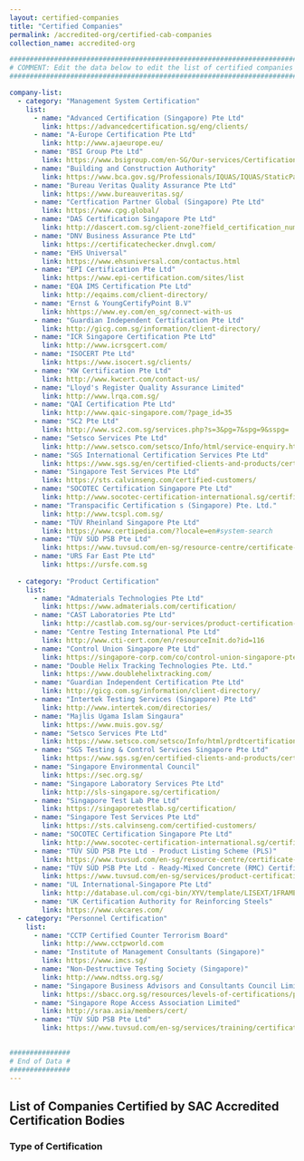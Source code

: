 ```yaml
---
layout: certified-companies
title: "Certified Companies"
permalink: /accredited-org/certified-cab-companies
collection_name: accredited-org

######################################################################################
# COMMENT: Edit the data below to edit the list of certified companies for this page #
######################################################################################

company-list:
  - category: "Management System Certification"
    list:
      - name: "Advanced Certification (Singapore) Pte Ltd"
        link: https://advancedcertification.sg/eng/clients/
      - name: "A-Europe Certification Pte Ltd"
        link: http://www.ajaeurope.eu/
      - name: "BSI Group Pte Ltd"
        link: https://www.bsigroup.com/en-SG/Our-services/Certification/Certificate-and-Client-Directory-search/
      - name: "Building and Construction Authority"
        link: https://www.bca.gov.sg/Professionals/IQUAS/IQUAS/StaticPages/iso_company.aspx?menuID=7
      - name: "Bureau Veritas Quality Assurance Pte Ltd"
        link: https://www.bureauveritas.sg/
      - name: "Certfication Partner Global (Singapore) Pte Ltd"
        link: https://www.cpg.global/ 
      - name: "DAS Certification Singapore Pte Ltd"
        link: http://dascert.com.sg/client-zone?field_certification_number_value=&field_standard_value=All  
      - name: "DNV Business Assurance Pte Ltd"
        link: https://certificatechecker.dnvgl.com/
      - name: "EHS Universal"
        link: https://www.ehsuniversal.com/contactus.html
      - name: "EPI Certification Pte Ltd"
        link: https://www.epi-certification.com/sites/list
      - name: "EQA IMS Certification Pte Ltd"
        link: http://eqaims.com/client-directory/ 
      - name: "Ernst & YoungCertifyPoint B.V"
        link: hhttps://www.ey.com/en_sg/connect-with-us
      - name: "Guardian Independent Certification Pte Ltd"
        link: http://gicg.com.sg/information/client-directory/
      - name: "ICR Singapore Certification Pte Ltd"
        link: http://www.icrsgcert.com/ 
      - name: "ISOCERT Pte Ltd"
        link: https://www.isocert.sg/clients/
      - name: "KW Certification Pte Ltd"
        link: http://www.kwcert.com/contact-us/   
      - name: "Lloyd's Register Quality Assurance Limited"
        link: http://www.lrqa.com.sg/
      - name: "QAI Certification Pte Ltd"
        link: http://www.qaic-singapore.com/?page_id=35
      - name: "SC2 Pte Ltd"
        link: http://www.sc2.com.sg/services.php?s=3&pg=7&spg=9&sspg=
      - name: "Setsco Services Pte Ltd"
        link: http://www.setsco.com/setsco/Info/html/service-enquiry.html
      - name: "SGS International Certification Services Pte Ltd"
        link: https://www.sgs.sg/en/certified-clients-and-products/certified-client-directory
      - name: "Singapore Test Services Pte Ltd"
        link: https://sts.calvinseng.com/certified-customers/
      - name: "SOCOTEC Certification Singapore Pte Ltd"
        link: http://www.socotec-certification-international.sg/certification/certified-companies  
      - name: "Transpacific Certification s (Singapore) Pte. Ltd."
        link: http://www.tcspl.com.sg/
      - name: "TÜV Rheinland Singapore Pte Ltd"
        link: https://www.certipedia.com/?locale=en#system-search
      - name: "TÜV SÜD PSB Pte Ltd"
        link: https://www.tuvsud.com/en-sg/resource-centre/certificate-finder/directory-of-management-system-certified-companies
      - name: "URS Far East Pte Ltd"
        link: https://ursfe.com.sg
               
  - category: "Product Certification"
    list:
      - name: "Admaterials Technologies Pte Ltd"
        link: https://www.admaterials.com/certification/
      - name: "CAST Laboratories Pte Ltd"
        link: http://castlab.com.sg/our-services/product-certification-body-for-ready-mixed-concrete/
      - name: "Centre Testing International Pte Ltd"
        link: http://www.cti-cert.com/en/resourceInit.do?id=116
      - name: "Control Union Singapore Pte Ltd"
        link: https://singapore-corp.com/co/control-union-singapore-pte-ltd
      - name: "Double Helix Tracking Technologies Pte. Ltd."
        link: https://www.doublehelixtracking.com/
      - name: "Guardian Independent Certification Pte Ltd"
        link: http://gicg.com.sg/information/client-directory/
      - name: "Intertek Testing Services (Singapore) Pte Ltd"
        link: http://www.intertek.com/directories/
      - name: "Majlis Ugama Islam Singaura"
        link: https://www.muis.gov.sg/
      - name: "Setsco Services Pte Ltd"
        link: https://www.setsco.com/setsco/Info/html/prdtcertification.html
      - name: "SGS Testing & Control Services Singapore Pte Ltd"
        link: https://www.sgs.sg/en/certified-clients-and-products/certified-client-directory
      - name: "Singapore Environmental Council"
        link: https://sec.org.sg/
      - name: "Singapore Laboratory Services Pte Ltd"
        link: http://sls-singapore.sg/certification/
      - name: "Singapore Test Lab Pte Ltd"
        link: https://singaporetestlab.sg/certification/
      - name: "Singapore Test Services Pte Ltd"
        link: https://sts.calvinseng.com/certified-customers/
      - name: "SOCOTEC Certification Singapore Pte Ltd"
        link: http://www.socotec-certification-international.sg/certification/product-certification  
      - name: "TÜV SÜD PSB Pte Ltd - Product Listing Scheme (PLS)"
        link: https://www.tuvsud.com/en-sg/resource-centre/certificate-finder/product-listing-scheme
      - name: "TÜV SÜD PSB Pte Ltd - Ready-Mixed Concrete (RMC) Certification Scheme"
        link: https://www.tuvsud.com/en-sg/services/product-certification/ready-mixed-concrete-certification-scheme
      - name: "UL International-Singapore Pte Ltd"
        link: http://database.ul.com/cgi-bin/XYV/template/LISEXT/1FRAME/index.html      
      - name: "UK Certification Authority for Reinforcing Steels"
        link: https://www.ukcares.com/    
  - category: "Personnel Certification"
    list:
      - name: "CCTP Certified Counter Terrorism Board"
        link: http://www.cctpworld.com
      - name: "Institute of Management Consultants (Singapore)"
        link: https://www.imcs.sg/
      - name: "Non-Destructive Testing Society (Singapore)"
        link: http://www.ndtss.org.sg/
      - name: "Singapore Business Advisors and Consultants Council Limited"
        link: https://sbacc.org.sg/resources/levels-of-certifications/pmc/
      - name: "Singapore Rope Access Association Limited"
        link: http://sraa.asia/members/cert/
      - name: "TÜV SÜD PSB Pte Ltd"
        link: https://www.tuvsud.com/en-sg/services/training/certification-of-persons/singapore-certified-management-consultants
         

###############
# End of Data #
###############
---
```


<!-- COMMENT: content of page starts here -->
## List of Companies Certified by SAC Accredited Certification Bodies

### Type of Certification

<!-- COMMENT: html code for accordion displaying the list of certified companies is in '_layouts/certified-companies.html' -->
